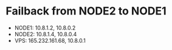 # Failback from NODE2 to NODE1
 - NODE1: 10.8.1.2, 10.8.0.2
 - NODE2: 10.8.1.4, 10.8.0.4
 - VPS: 165.232.161.68, 10.8.0.1


